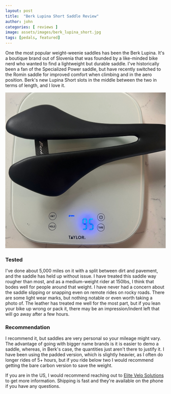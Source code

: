 ```yaml
---
layout: post
title:  "Berk Lupina Short Saddle Review"
author: john
categories: [ reviews ]
image: assets/images/berk_lupina_short.jpg
tags: [pedals, featured]
---
```


One the most popular weight-weenie saddles has been the Berk Lupina. It's a boutique brand out of Slovenia that was founded by a like-minded bike nerd who wanted to find a lightweight but durable saddle. I've historically been a fan of the Specialized Power saddle, but have recently switched to the Romin saddle for improved comfort when climbing and in the aero position. Berk's new Lupina Short slots  in the middle between the two in terms of length, and I love it.

<img src="/assets/images/berk_lupina_short_weight.jpg">

### Tested

I've done about 5,000 miles on it with a split between dirt and pavement, and the saddle has held up without issue. I have treated this saddle way rougher than most, and as a medium-weight rider at 150lbs, I think that bodes well for people around that weight. I have never had a concern about the saddle slipping or snapping even on remote rides on rocky roads. There are some light wear marks, but nothing notable or even worth taking a photo of. The leather has treated me well for the most part, but if you lean your bike up wrong or pack it, there may be an impression/indent left that will go away after a few hours.

### Recommendation

I recommend it, but saddles are very personal so your mileage might vary. The advantage of going with bigger name brands is it is easier to demo a saddle, whereas, in Berk's case, the quantities just aren't there to justify it. I have been using the padded version, which is slightly heavier, as I often do longer rides of 5+ hours, but if you ride below two I would recommend getting the bare carbon version to save the weight.

If you are in the US, I would recommend reaching out to [Elite Velo Solutions](https://www.elitevelosolutions.com) to get more information. Shipping is fast and they're available on the phone if you have any questions.
